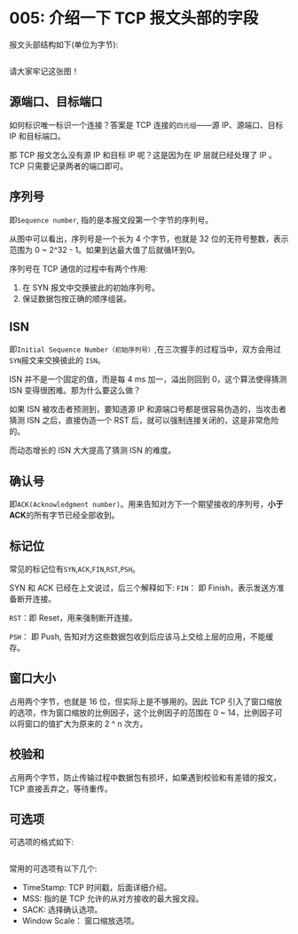 # 005: 介绍一下 TCP 报文头部的字段

报文头部结构如下(单位为字节):

<img :src="$withBase('/tcp/005.jpg')"></img>

请大家牢记这张图！

## 源端口、目标端口

如何标识唯一标识一个连接？答案是 TCP 连接的`四元组`——源 IP、源端口、目标 IP 和目标端口。

那 TCP 报文怎么没有源 IP 和目标 IP 呢？这是因为在 IP 层就已经处理了 IP 。TCP 只需要记录两者的端口即可。

## 序列号
即`Sequence number`, 指的是本报文段第一个字节的序列号。

从图中可以看出，序列号是一个长为 4 个字节，也就是 32 位的无符号整数，表示范围为 0 ~ 2^32 - 1。如果到达最大值了后就循环到0。

序列号在 TCP 通信的过程中有两个作用:
1. 在 SYN 报文中交换彼此的初始序列号。
2. 保证数据包按正确的顺序组装。

## ISN
即`Initial Sequence Number（初始序列号）`,在三次握手的过程当中，双方会用过`SYN`报文来交换彼此的 `ISN`。

ISN 并不是一个固定的值，而是每 4 ms 加一，溢出则回到 0，这个算法使得猜测 ISN 变得很困难。那为什么要这么做？

如果 ISN 被攻击者预测到，要知道源 IP 和源端口号都是很容易伪造的，当攻击者猜测 ISN 之后，直接伪造一个 RST 后，就可以强制连接关闭的，这是非常危险的。

而动态增长的 ISN 大大提高了猜测 ISN 的难度。

## 确认号
即`ACK(Acknowledgment number)`。用来告知对方下一个期望接收的序列号，**小于ACK**的所有字节已经全部收到。

## 标记位
常见的标记位有`SYN`,`ACK`,`FIN`,`RST`,`PSH`。

SYN 和 ACK 已经在上文说过，后三个解释如下:
`FIN`： 即 Finish，表示发送方准备断开连接。

`RST`：即 Reset，用来强制断开连接。

`PSH`： 即 Push, 告知对方这些数据包收到后应该马上交给上层的应用，不能缓存。

## 窗口大小
占用两个字节，也就是 16 位，但实际上是不够用的。因此 TCP 引入了窗口缩放的选项，作为窗口缩放的比例因子，这个比例因子的范围在 0 ~ 14，比例因子可以将窗口的值扩大为原来的 2 ^ n 次方。

## 校验和
占用两个字节，防止传输过程中数据包有损坏，如果遇到校验和有差错的报文，TCP 直接丢弃之，等待重传。

## 可选项
可选项的格式如下:

<img :src="$withBase('/tcp/006.jpg')"></img>

常用的可选项有以下几个:
- TimeStamp: TCP 时间戳，后面详细介绍。
- MSS: 指的是 TCP 允许的从对方接收的最大报文段。
- SACK: 选择确认选项。
- Window Scale： 窗口缩放选项。